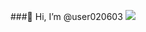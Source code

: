 ###👋 Hi, I’m @user020603
![](https://komarev.com/ghpvc/?username=user020603)

<!---
user020603/user020603 is a ✨ special ✨ repository because its `README.md` (this file) appears on your GitHub profile.
You can click the Preview link to take a look at your changes.
--->

